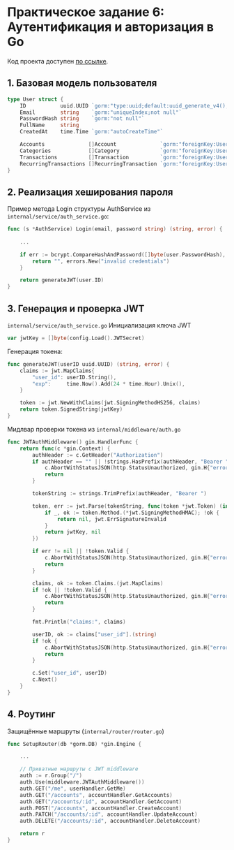 # Практическое задание 6: Аутентификация и авторизация в Go

Код проекта доступен [по ссылке](https://github.com/LeetManSup/mirea_finance_tracker/).

## 1. Базовая модель пользователя
```go
type User struct {
	ID           uuid.UUID `gorm:"type:uuid;default:uuid_generate_v4();primaryKey"`
	Email        string    `gorm:"uniqueIndex;not null"`
	PasswordHash string    `gorm:"not null"`
	FullName     string
	CreatedAt    time.Time `gorm:"autoCreateTime"`

	Accounts              []Account              `gorm:"foreignKey:UserID"`
	Categories            []Category             `gorm:"foreignKey:UserID"`
	Transactions          []Transaction          `gorm:"foreignKey:UserID"`
	RecurringTransactions []RecurringTransaction `gorm:"foreignKey:UserID"`
}
```


## 2. Реализация хеширования пароля
Пример метода Login структуры AuthService из `internal/service/auth_service.go`:
```go
func (s *AuthService) Login(email, password string) (string, error) {
    
    ...

	if err := bcrypt.CompareHashAndPassword([]byte(user.PasswordHash), []byte(password)); err != nil {
		return "", errors.New("invalid credentials")
	}

	return generateJWT(user.ID)
}
```

## 3. Генерация и проверка JWT
`internal/service/auth_service.go`
Инициализация ключа JWT
```go
var jwtKey = []byte(config.Load().JWTSecret)
```

Генерация токена:
```go
func generateJWT(userID uuid.UUID) (string, error) {
	claims := jwt.MapClaims{
		"user_id": userID.String(),
		"exp":     time.Now().Add(24 * time.Hour).Unix(),
	}

	token := jwt.NewWithClaims(jwt.SigningMethodHS256, claims)
	return token.SignedString(jwtKey)
}
```

Мидлвар проверки токена из `internal/middleware/auth.go`
```go
func JWTAuthMiddleware() gin.HandlerFunc {
	return func(c *gin.Context) {
		authHeader := c.GetHeader("Authorization")
		if authHeader == "" || !strings.HasPrefix(authHeader, "Bearer ") {
			c.AbortWithStatusJSON(http.StatusUnauthorized, gin.H{"error": "Authorization header missing or invalid"})
			return
		}

		tokenString := strings.TrimPrefix(authHeader, "Bearer ")

		token, err := jwt.Parse(tokenString, func(token *jwt.Token) (interface{}, error) {
			if _, ok := token.Method.(*jwt.SigningMethodHMAC); !ok {
				return nil, jwt.ErrSignatureInvalid
			}
			return jwtKey, nil
		})

		if err != nil || !token.Valid {
			c.AbortWithStatusJSON(http.StatusUnauthorized, gin.H{"error": "Invalid token"})
			return
		}

		claims, ok := token.Claims.(jwt.MapClaims)
		if !ok || !token.Valid {
			c.AbortWithStatusJSON(http.StatusUnauthorized, gin.H{"error": "Invalid token claims"})
			return
		}

		fmt.Println("claims:", claims)

		userID, ok := claims["user_id"].(string)
		if !ok {
			c.AbortWithStatusJSON(http.StatusUnauthorized, gin.H{"error": "Invalid user_id in token"})
			return
		}

		c.Set("user_id", userID)
		c.Next()
	}
}
```

## 4. Роутинг
Защищённые маршруты (`internal/router/router.go`)
```go
func SetupRouter(db *gorm.DB) *gin.Engine {

    ...

	// Приватные маршруты с JWT middleware
	auth := r.Group("/")
	auth.Use(middleware.JWTAuthMiddleware())
	auth.GET("/me", userHandler.GetMe)
	auth.GET("/accounts", accountHandler.GetAccounts)
	auth.GET("/accounts/:id", accountHandler.GetAccount)
	auth.POST("/accounts", accountHandler.CreateAccount)
	auth.PATCH("/accounts/:id", accountHandler.UpdateAccount)
	auth.DELETE("/accounts/:id", accountHandler.DeleteAccount)

	return r
}
```